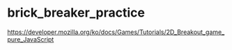# brick_breaker_practice
https://developer.mozilla.org/ko/docs/Games/Tutorials/2D_Breakout_game_pure_JavaScript
